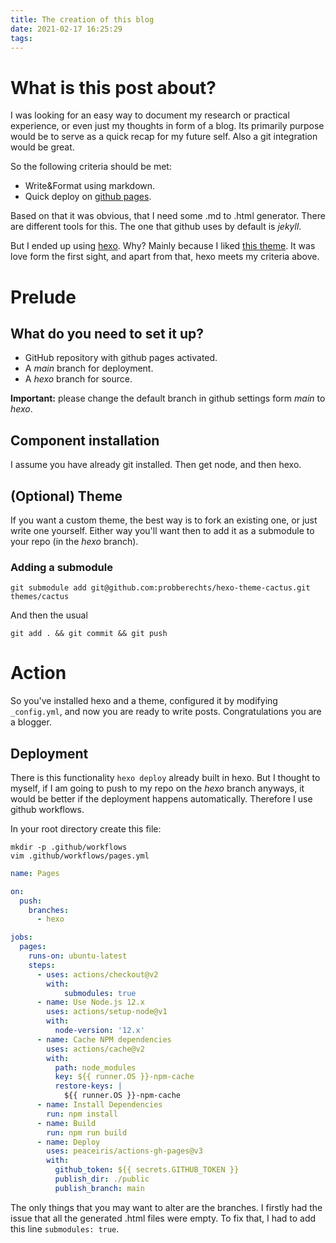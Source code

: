 ```yaml
---
title: The creation of this blog
date: 2021-02-17 16:25:29
tags:
---
```


# What is this post about?

I was looking for an easy way to document my research or practical experience, or even just my thoughts in form of a blog. Its primarily purpose would be to serve as a quick recap for my future self. Also a git integration would be great.

So the following criteria should be met:
- Write&Format using markdown.
- Quick deploy on [github pages](https://pages.github.com/).

Based on that it was obvious, that I need some .md to .html generator. There are different tools for this. The one that github uses by default is _jekyll_.

But I ended up using [hexo](https://hexo.io/). Why? Mainly because I liked [this theme](https://github.com/probberechts/hexo-theme-cactus). It was love form the first sight, and apart from that, hexo meets my criteria above.

# Prelude

## What do you need to set it up?

- GitHub repository with github pages activated.
- A _main_ branch for deployment.
- A _hexo_ branch for source.

__Important:__ please change the default branch in github settings form _main_ to _hexo_.

## Component installation

I assume you have already git installed. Then get node, and then hexo.

## (Optional) Theme

If you want a custom theme, the best way is to fork an existing one, or just write one yourself. Either way you'll want then to add it as a submodule to your repo (in the _hexo_ branch).

### Adding a submodule

`git submodule add git@github.com:probberechts/hexo-theme-cactus.git themes/cactus`

And then the usual

`git add . && git commit && git push`

# Action

So you've installed hexo and a theme, configured it by modifying `_config.yml`, and now you are ready to write posts. Congratulations you are a blogger.

## Deployment

There is this functionality `hexo deploy` already built in hexo. But I thought to myself, if I am going to push to my repo on the _hexo_ branch anyways, it would be better if the deployment happens automatically. Therefore I use github workflows.

In your root directory create this file:

```
mkdir -p .github/workflows
vim .github/workflows/pages.yml
```

```yaml
name: Pages

on:
  push:
    branches:
      - hexo

jobs:
  pages:
    runs-on: ubuntu-latest
    steps:
      - uses: actions/checkout@v2
        with:
            submodules: true
      - name: Use Node.js 12.x
        uses: actions/setup-node@v1
        with:
          node-version: '12.x'
      - name: Cache NPM dependencies
        uses: actions/cache@v2
        with:
          path: node_modules
          key: ${{ runner.OS }}-npm-cache
          restore-keys: |
            ${{ runner.OS }}-npm-cache
      - name: Install Dependencies
        run: npm install
      - name: Build
        run: npm run build
      - name: Deploy
        uses: peaceiris/actions-gh-pages@v3
        with:
          github_token: ${{ secrets.GITHUB_TOKEN }}
          publish_dir: ./public
          publish_branch: main
```

The only things that you may want to alter are the branches. I firstly had the issue that all the generated .html files were empty. To fix that, I had to add this line `submodules: true`.
